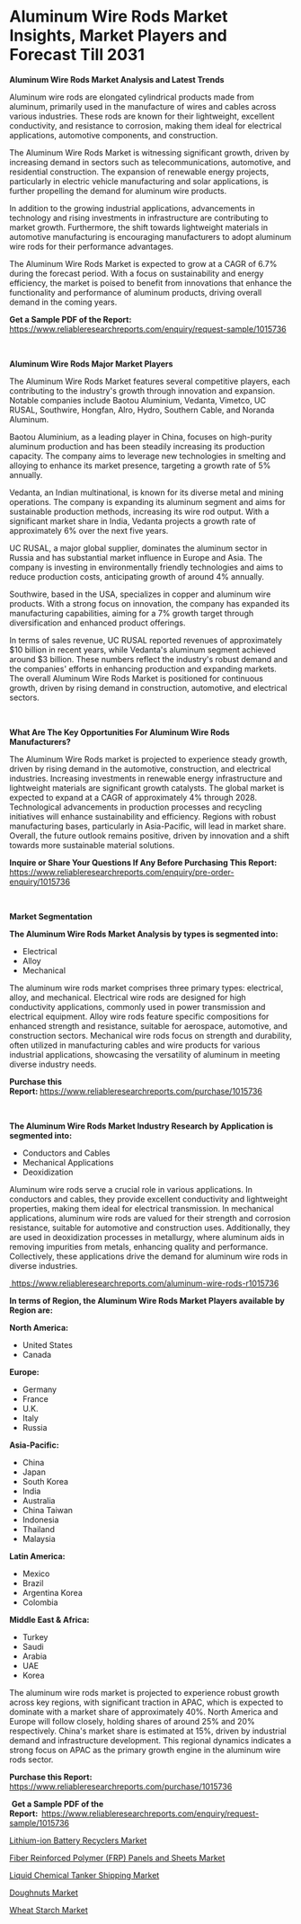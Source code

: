 <p><h1>Aluminum Wire Rods Market Insights, Market Players and Forecast Till 2031</h1></p><p><strong>Aluminum Wire Rods Market Analysis and Latest Trends</strong></p>
<p><p>Aluminum wire rods are elongated cylindrical products made from aluminum, primarily used in the manufacture of wires and cables across various industries. These rods are known for their lightweight, excellent conductivity, and resistance to corrosion, making them ideal for electrical applications, automotive components, and construction.</p><p>The Aluminum Wire Rods Market is witnessing significant growth, driven by increasing demand in sectors such as telecommunications, automotive, and residential construction. The expansion of renewable energy projects, particularly in electric vehicle manufacturing and solar applications, is further propelling the demand for aluminum wire products. </p><p>In addition to the growing industrial applications, advancements in technology and rising investments in infrastructure are contributing to market growth. Furthermore, the shift towards lightweight materials in automotive manufacturing is encouraging manufacturers to adopt aluminum wire rods for their performance advantages. </p><p>The Aluminum Wire Rods Market is expected to grow at a CAGR of 6.7% during the forecast period. With a focus on sustainability and energy efficiency, the market is poised to benefit from innovations that enhance the functionality and performance of aluminum products, driving overall demand in the coming years.</p></p>
<p><strong>Get a Sample PDF of the Report:&nbsp;</strong> <a href="https://www.reliableresearchreports.com/enquiry/request-sample/1015736?utm_campaign=7&utm_medium=2&utm_source=Github&utm_content=ia&utm_term=10102024&utm_id=aluminum-wire-rods">https://www.reliableresearchreports.com/enquiry/request-sample/1015736</a></p>
<p>&nbsp;</p>
<p><strong>Aluminum Wire Rods Major Market Players</strong></p>
<p><p>The Aluminum Wire Rods Market features several competitive players, each contributing to the industry's growth through innovation and expansion. Notable companies include Baotou Aluminium, Vedanta, Vimetco, UC RUSAL, Southwire, Hongfan, Alro, Hydro, Southern Cable, and Noranda Aluminum.</p><p>Baotou Aluminium, as a leading player in China, focuses on high-purity aluminum production and has been steadily increasing its production capacity. The company aims to leverage new technologies in smelting and alloying to enhance its market presence, targeting a growth rate of 5% annually.</p><p>Vedanta, an Indian multinational, is known for its diverse metal and mining operations. The company is expanding its aluminum segment and aims for sustainable production methods, increasing its wire rod output. With a significant market share in India, Vedanta projects a growth rate of approximately 6% over the next five years.</p><p>UC RUSAL, a major global supplier, dominates the aluminum sector in Russia and has substantial market influence in Europe and Asia. The company is investing in environmentally friendly technologies and aims to reduce production costs, anticipating growth of around 4% annually.</p><p>Southwire, based in the USA, specializes in copper and aluminum wire products. With a strong focus on innovation, the company has expanded its manufacturing capabilities, aiming for a 7% growth target through diversification and enhanced product offerings.</p><p>In terms of sales revenue, UC RUSAL reported revenues of approximately $10 billion in recent years, while Vedanta's aluminum segment achieved around $3 billion. These numbers reflect the industry's robust demand and the companies' efforts in enhancing production and expanding markets. The overall Aluminum Wire Rods Market is positioned for continuous growth, driven by rising demand in construction, automotive, and electrical sectors.</p></p>
<p>&nbsp;</p>
<p><strong>What Are The Key Opportunities For Aluminum Wire Rods Manufacturers?</strong></p>
<p><p>The Aluminum Wire Rods market is projected to experience steady growth, driven by rising demand in the automotive, construction, and electrical industries. Increasing investments in renewable energy infrastructure and lightweight materials are significant growth catalysts. The global market is expected to expand at a CAGR of approximately 4% through 2028. Technological advancements in production processes and recycling initiatives will enhance sustainability and efficiency. Regions with robust manufacturing bases, particularly in Asia-Pacific, will lead in market share. Overall, the future outlook remains positive, driven by innovation and a shift towards more sustainable material solutions.</p></p>
<p><strong>Inquire or Share Your Questions If Any Before Purchasing This Report:</strong> <a href="https://www.reliableresearchreports.com/enquiry/pre-order-enquiry/1015736?utm_campaign=7&utm_medium=2&utm_source=Github&utm_content=ia&utm_term=10102024&utm_id=aluminum-wire-rods">https://www.reliableresearchreports.com/enquiry/pre-order-enquiry/1015736</a></p>
<p>&nbsp;</p>
<p><strong>Market Segmentation</strong></p>
<p><strong>The Aluminum Wire Rods Market Analysis by types is segmented into:</strong></p>
<p><ul><li>Electrical</li><li>Alloy</li><li>Mechanical</li></ul></p>
<p><p>The aluminum wire rods market comprises three primary types: electrical, alloy, and mechanical. Electrical wire rods are designed for high conductivity applications, commonly used in power transmission and electrical equipment. Alloy wire rods feature specific compositions for enhanced strength and resistance, suitable for aerospace, automotive, and construction sectors. Mechanical wire rods focus on strength and durability, often utilized in manufacturing cables and wire products for various industrial applications, showcasing the versatility of aluminum in meeting diverse industry needs.</p></p>
<p><strong>Purchase this Report:&nbsp;</strong><a href="https://www.reliableresearchreports.com/purchase/1015736?utm_campaign=7&utm_medium=2&utm_source=Github&utm_content=ia&utm_term=10102024&utm_id=aluminum-wire-rods">https://www.reliableresearchreports.com/purchase/1015736</a></p>
<p>&nbsp;</p>
<p><strong>The Aluminum Wire Rods Market Industry Research by Application is segmented into:</strong></p>
<p><ul><li>Conductors and Cables</li><li>Mechanical Applications</li><li>Deoxidization</li></ul></p>
<p><p>Aluminum wire rods serve a crucial role in various applications. In conductors and cables, they provide excellent conductivity and lightweight properties, making them ideal for electrical transmission. In mechanical applications, aluminum wire rods are valued for their strength and corrosion resistance, suitable for automotive and construction uses. Additionally, they are used in deoxidization processes in metallurgy, where aluminum aids in removing impurities from metals, enhancing quality and performance. Collectively, these applications drive the demand for aluminum wire rods in diverse industries.</p></p>
<p><a href="https://www.reliableresearchreports.com/aluminum-wire-rods-r1015736?utm_campaign=7&utm_medium=2&utm_source=Github&utm_content=ia&utm_term=10102024&utm_id=aluminum-wire-rods">&nbsp;https://www.reliableresearchreports.com/aluminum-wire-rods-r1015736</a></p>
<p><strong>In terms of Region, the Aluminum Wire Rods Market Players available by Region are:</strong></p>
<p>
    <p> <strong> North America: </strong>
        <ul>
            <li>United States</li>
            <li>Canada</li>
        </ul>
        </p> 
    <p> <strong> Europe: </strong>
        <ul>
            <li>Germany</li>
            <li>France</li>
            <li>U.K.</li>
            <li>Italy</li>
            <li>Russia</li>
        </ul>
        </p> 
    <p> <strong> Asia-Pacific: </strong>
        <ul>
            <li>China</li>
            <li>Japan</li>
            <li>South Korea</li>
            <li>India</li>
            <li>Australia</li>
            <li>China Taiwan</li>
            <li>Indonesia</li>
            <li>Thailand</li>
            <li>Malaysia</li>
        </ul>
        </p> 
    <p> <strong> Latin America: </strong>
        <ul>
            <li>Mexico</li>
            <li>Brazil</li>
            <li>Argentina Korea</li>
            <li>Colombia</li>
        </ul>
        </p> 
    <p> <strong> Middle East & Africa: </strong>
        <ul>
            <li>Turkey</li>
            <li>Saudi</li>
            <li>Arabia</li>
            <li>UAE</li>
            <li>Korea</li>
        </ul>
    </p>
    </p>
<p><p>The aluminum wire rods market is projected to experience robust growth across key regions, with significant traction in APAC, which is expected to dominate with a market share of approximately 40%. North America and Europe will follow closely, holding shares of around 25% and 20% respectively. China's market share is estimated at 15%, driven by industrial demand and infrastructure development. This regional dynamics indicates a strong focus on APAC as the primary growth engine in the aluminum wire rods sector.</p></p>
<p><strong>Purchase this Report: </strong><a href="https://www.reliableresearchreports.com/purchase/1015736?utm_campaign=7&utm_medium=2&utm_source=Github&utm_content=ia&utm_term=10102024&utm_id=aluminum-wire-rods">https://www.reliableresearchreports.com/purchase/1015736</a></p>
<p>&nbsp;<strong>Get a Sample PDF of the Report:&nbsp;&nbsp;</strong><a href="https://www.reliableresearchreports.com/enquiry/request-sample/1015736?utm_campaign=7&utm_medium=2&utm_source=Github&utm_content=ia&utm_term=10102024&utm_id=aluminum-wire-rods">https://www.reliableresearchreports.com/enquiry/request-sample/1015736</a></p>
<p><strong></strong></p>
<p><p><a href="https://www.linkedin.com/pulse/lithium-ion-battery-recyclers-market-industry-trends-forecast-ldjyf?utm_campaign=7&utm_medium=2&utm_source=Github&utm_content=ia&utm_term=10102024&utm_id=aluminum-wire-rods">Lithium-ion Battery Recyclers Market</a></p><p><a href="https://github.com/gailasejs/Market-Research-Report-List-1/blob/main/fiber-reinforced-polymer-frp-panels-and-sheets-market.md?utm_campaign=7&utm_medium=2&utm_source=Github&utm_content=ia&utm_term=10102024&utm_id=aluminum-wire-rods">Fiber Reinforced Polymer (FRP) Panels and Sheets Market</a></p><p><a href="https://www.linkedin.com/pulse/liquid-chemical-tanker-shipping-industry-insights-report-28ipe?utm_campaign=7&utm_medium=2&utm_source=Github&utm_content=ia&utm_term=10102024&utm_id=aluminum-wire-rods">Liquid Chemical Tanker Shipping Market</a></p><p><a href="https://issuu.com/reportprime-2/docs/doughnuts-market-size-2030.pptx_2b221878869815?utm_campaign=7&utm_medium=2&utm_source=Github&utm_content=ia&utm_term=10102024&utm_id=aluminum-wire-rods">Doughnuts Market</a></p><p><a href="https://issuu.com/reportprime-2/docs/wheat-starch-market-size-2030.pptx_dcb7e10f735eac?utm_campaign=7&utm_medium=2&utm_source=Github&utm_content=ia&utm_term=10102024&utm_id=aluminum-wire-rods">Wheat Starch Market</a></p></p>